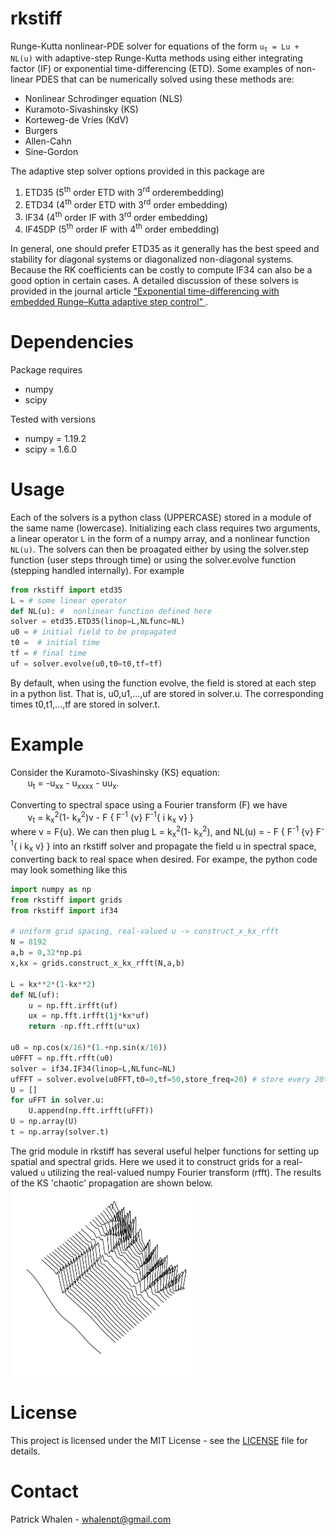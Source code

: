 
# rkstiff #

Runge-Kutta nonlinear-PDE solver for equations of the form 
<code>u<sub>t</sub> = Lu + NL(u)</code> with adaptive-step
Runge-Kutta methods using either integrating factor (IF) or exponential time-differencing (ETD).
Some examples of non-linear PDES that can be numerically solved using these methods are:
- Nonlinear Schrodinger equation (NLS)
- Kuramoto-Sivashinsky (KS)
- Korteweg-de Vries (KdV) 
- Burgers
- Allen-Cahn
- Sine-Gordon

The adaptive step solver
options provided in this package are
1. ETD35  (5<sup>th</sup> order ETD with 3<sup>rd</sup> orderembedding)
2. ETD34 (4<sup>th</sup> order ETD with 3<sup>rd</sup> order embedding)
3. IF34 (4<sup>th</sup> order IF with 3<sup>rd</sup> order embedding)
4. IF45DP (5<sup>th</sup> order IF with 4<sup>th</sup> order embedding) 

In general, one should
prefer ETD35 as it generally has the best speed and stability for diagonal systems or diagonalized
non-diagonal systems. Because the RK coefficients can be costly
to compute IF34 can also be a good option in certain cases. A detailed discussion of these solvers is provided in the journal article  <a href = https://www.sciencedirect.com/science/article/pii/S0021999114006743> "Exponential time-differencing with embedded Runge–Kutta adaptive step control" </a>.

# Dependencies

Package requires
<ul>
<li> numpy </li>
<li> scipy </li>
</ul>
Tested with versions
<ul>
<li> numpy = 1.19.2 </li>
<li> scipy = 1.6.0 </li>
</ul>


# Usage #

Each of the solvers is a python class (UPPERCASE) stored in a module of the same name (lowercase). Initializing each class requires two arguments, a linear operator `L` in the form of a numpy array, and a nonlinear function `NL(u)`. The solvers can then be proagated either by using the solver.step function (user steps through time) or using the solver.evolve function (stepping handled internally). For example 

```python
from rkstiff import etd35
L = # some linear operator 
def NL(u): #  nonlinear function defined here 
solver = etd35.ETD35(linop=L,NLfunc=NL)
u0 = # initial field to be propagated 
t0 =  # initial time 
tf = # final time
uf = solver.evolve(u0,t0=t0,tf=tf)
```

By default, when using the function evolve, the field is stored at each step in a python list. That is,
u0,u1,...,uf are stored in solver.u. The corresponding times t0,t1,...,tf are stored in solver.t.

# Example #

Consider the Kuramoto-Sivashinsky (KS) equation: 
<br>
&nbsp;&nbsp;&nbsp;&nbsp;&nbsp;&nbsp;
 u<sub>t</sub> = -u<sub>xx</sub> - u<sub>xxxx</sub> - uu<sub>x</sub>. 
 
 Converting to spectral space using a Fourier transform (F) we have 
<br>
&nbsp;&nbsp;&nbsp;&nbsp;&nbsp;&nbsp;
v<sub>t</sub> = k<sub>x</sub><sup>2</sup>(1- k<sub>x</sub><sup>2</sup>)v - F \{ F<sup>-1</sup> \{v\} F<sup>-1</sup>\{ i k<sub>x</sub> v\} \} 
<br>
where v = F{u}. We can then plug L = k<sub>x</sub><sup>2</sup>(1- k<sub>x</sub><sup>2</sup>), and NL(u) =  - F \{ F<sup>-1</sup> \{v\} F<sup>-1</sup>\{ i k<sub>x</sub> v\} \} into an rkstiff solver and propagate the field u in spectral space, converting back to real space when desired. For exampe, the python code may look something like this
```python
import numpy as np
from rkstiff import grids
from rkstiff import if34

# uniform grid spacing, real-valued u -> construct_x_kx_rfft
N = 8192
a,b = 0,32*np.pi
x,kx = grids.construct_x_kx_rfft(N,a,b) 

L = kx**2*(1-kx**2)
def NL(uf):
    u = np.fft.irfft(uf)
    ux = np.fft.irfft(1j*kx*uf)
    return -np.fft.rfft(u*ux)

u0 = np.cos(x/16)*(1.+np.sin(x/16))
u0FFT = np.fft.rfft(u0)
solver = if34.IF34(linop=L,NLfunc=NL)
ufFFT = solver.evolve(u0FFT,t0=0,tf=50,store_freq=20) # store every 20th step in solver.u and solver.t
U = []
for uFFT in solver.u:
    U.append(np.fft.irfft(uFFT))
U = np.array(U)
t = np.array(solver.t)
```

The grid module in rkstiff has several useful helper functions for setting up spatial and spectral grids. Here we used it to construct grids for a real-valued `u` utilizing the real-valued numpy Fourier transform (rfft). The results of the KS 'chaotic' propagation are shown below. 
<br>
<img width="300" src="images/KSfig.png">

# License #
This project is licensed under the MIT License - see the [LICENSE](./LICENSE) file for details.

# Contact #
Patrick Whalen - whalenpt@gmail.com



















